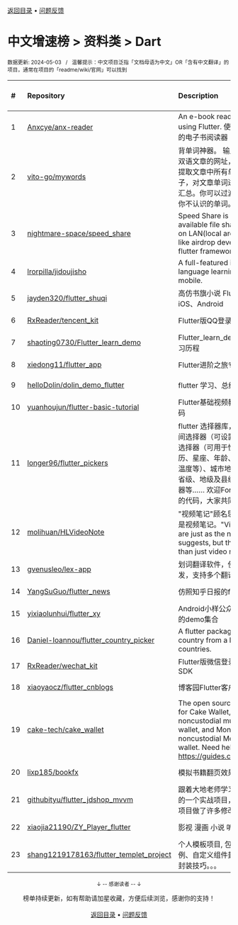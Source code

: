 <a href="https://gitee.com/GrowingGit/GitHub-Chinese-Top-Charts#github中文排行榜">返回目录</a> • <a href="/content/docs/feedback.md">问题反馈</a>

# 中文增速榜 > 资料类 > Dart
<sub>数据更新: 2024-05-03&nbsp;&nbsp;&nbsp;/&nbsp;&nbsp;&nbsp;温馨提示：中文项目泛指「文档母语为中文」OR「含有中文翻译」的项目，通常在项目的「readme/wiki/官网」可以找到</sub>

|#|Repository|Description|Stars|Average daily growth|Updated|
|:-|:-|:-|:-|:-|:-|
|1|[Anxcye/anx-reader](https://github.com/Anxcye/anx-reader)|An e-book reader written using Flutter. 使用Flutter编写的电子书阅读器|225|6|2024-04-30|
|2|[vito-go/mywords](https://github.com/vito-go/mywords)|背单词神器。 输入一个英语或双语文章的网址，本工具将自动提取文章中所有单词及其所在句子，对文章单词进行去重、统计汇总。你可以过滤筛选只显示出你不认识的单词。|135|2|2024-04-29|
|3|[nightmare-space/speed_share](https://github.com/nightmare-space/speed_share)|Speed Share is a highly available file sharing terminal on LAN(local area network) like airdrop developed by flutter framework.|849|1|2024-01-27|
|4|[lrorpilla/jidoujisho](https://github.com/lrorpilla/jidoujisho)|A full-featured immersion language learning suite for mobile.|753|1|2024-03-08|
|5|[jayden320/flutter_shuqi](https://github.com/jayden320/flutter_shuqi)|高仿书旗小说 Flutter版，支持iOS、Android|2685|1|2023-12-18|
|6|[RxReader/tencent_kit](https://github.com/RxReader/tencent_kit)|Flutter版QQ登录/分享|234|0|2024-02-23|
|7|[shaoting0730/Flutter_learn_demo](https://github.com/shaoting0730/Flutter_learn_demo)|Flutter_learn_demo  Flutter学习历程|197|0|2024-04-24|
|8|[xiedong11/flutter_app](https://github.com/xiedong11/flutter_app)|Flutter进阶之旅专栏|98|0|2024-02-02|
|9|[helloDolin/dolin_demo_flutter](https://github.com/helloDolin/dolin_demo_flutter)|flutter 学习、总结、提高|10|0|2024-04-24|
|10|[yuanhoujun/flutter-basic-tutorial](https://github.com/yuanhoujun/flutter-basic-tutorial)|Flutter基础视频教程课件以及源码|6|0|2024-04-29|
|11|[longer96/flutter_pickers](https://github.com/longer96/flutter_pickers)|flutter 选择器库，包括日期及时间选择器（可设置范围）、单项选择器（可用于性别、民族、学历、星座、年龄、身高、体重、温度等）、城市地址选择器（分省级、地级及县级）、多项选择器等…… 欢迎Fork & pr贡献您的代码，大家共同学习|273|0|2023-11-29|
|12|[molihuan/HLVideoNote](https://github.com/molihuan/HLVideoNote)|"视频笔记"顾名思义，但不仅仅是视频笔记。"Video notes" are just as the name suggests, but they are more than just video notes.|9|0|2024-02-16|
|13|[gvenusleo/lex-app](https://github.com/gvenusleo/lex-app)|划词翻译软件，使用 Flutter 开发，支持多个翻译模型|13|0|2024-03-04|
|14|[YangSuGuo/flutter_news](https://github.com/YangSuGuo/flutter_news)|仿照知乎日报的flutter项目|6|0|2024-03-04|
|15|[yixiaolunhui/flutter_xy](https://github.com/yixiaolunhui/flutter_xy)|Android小样公众号对应Flutter的demo集合|27|0|2024-04-24|
|16|[Daniel-Ioannou/flutter_country_picker](https://github.com/Daniel-Ioannou/flutter_country_picker)|A flutter package to select a country from a list of countries.|105|0|2024-05-01|
|17|[RxReader/wechat_kit](https://github.com/RxReader/wechat_kit)|Flutter版微信登录/分享/支付 SDK|678|0|2024-04-08|
|18|[xiaoyaocz/flutter_cnblogs](https://github.com/xiaoyaocz/flutter_cnblogs)|博客园Flutter客户端|111|0|2023-12-07|
|19|[cake-tech/cake_wallet](https://github.com/cake-tech/cake_wallet)|The open source repository for Cake Wallet, a noncustodial multi-currency wallet, and Monero.com, a noncustodial Monero-only wallet. Need help? Check out https://guides.cakewallet.com|526|0|2024-05-02|
|20|[lixp185/bookfx](https://github.com/lixp185/bookfx)|模拟书籍翻页效果|63|0|2023-12-07|
|21|[githubityu/flutter_jdshop_mvvm](https://github.com/githubityu/flutter_jdshop_mvvm)|跟着大地老师学习的,模仿京东的一个实战项目，但是根据实际项目做了许多修改和优化|51|0|2024-01-03|
|22|[xiaojia21190/ZY_Player_flutter](https://github.com/xiaojia21190/ZY_Player_flutter)|影视 漫画 小说 听书 |65|0|2024-03-07|
|23|[shang1219178163/flutter_templet_project](https://github.com/shang1219178163/flutter_templet_project)| 个人模板项目, 包含组件使用示例、自定义组件封装、代码优化封装技巧。。。|46|0|2024-05-02|

<div align="center">
    <p><sub>↓ -- 感谢读者 -- ↓</sub></p>
    榜单持续更新，如有帮助请加星收藏，方便后续浏览，感谢你的支持！
</div>

<br/>

<div align="center"><a href="https://gitee.com/GrowingGit/GitHub-Chinese-Top-Charts#github中文排行榜">返回目录</a> • <a href="/content/docs/feedback.md">问题反馈</a></div>
